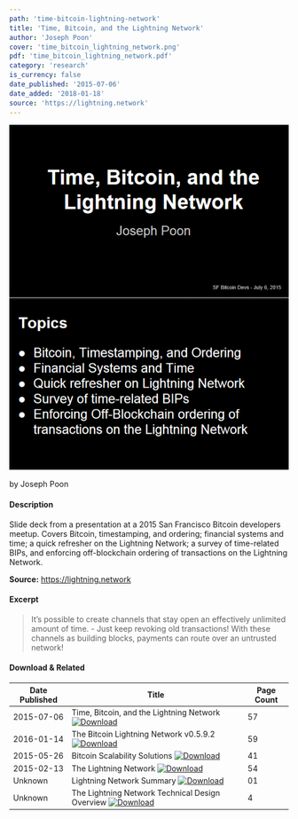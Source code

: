 ```yaml
---
path: 'time-bitcoin-lightning-network'
title: 'Time, Bitcoin, and the Lightning Network'
author: 'Joseph Poon'
cover: 'time_bitcoin_lightning_network.png'
pdf: 'time_bitcoin_lightning_network.pdf'
category: 'research'
is_currency: false
date_published: '2015-07-06'
date_added: '2018-01-18'
source: 'https://lightning.network'
---
```


[![Cover of Time, Bitcoin, and the Lightning Network](/covers/time_bitcoin_lightning_network.png)](/pdf/time_bitcoin_lightning_network.pdf)

by Joseph Poon

#### Description
Slide deck from a presentation at a 2015 San Francisco Bitcoin developers meetup. Covers Bitcoin, timestamping, and ordering; financial systems and time; a quick refresher on the Lightning Network; a survey of time-related BIPs, and enforcing off-blockchain ordering of
transactions on the Lightning Network.

**Source:** https://lightning.network

#### Excerpt
> It’s possible to create channels that stay open an effectively unlimited amount of time. - Just keep revoking old transactions!
With these channels as building blocks, payments can route over an untrusted network!

#### Download & Related
Date Published | Title                                                                          | Page Count
---------------|--------------------------------------------------------------------------------|------------
2015-07-06     | Time, Bitcoin, and the Lightning Network [![Download](/assets/download_cloud.svg)](/pdf/time_bitcoin_lightning_network.pdf) | 57
2016-01-14     | The Bitcoin Lightning Network v0.5.9.2 [![Download](/assets/download_cloud.svg)](/pdf/lightning_network.pdf) | 59
2015-05-26     | Bitcoin Scalability Solutions [![Download](/assets/download_cloud.svg)](/pdf/bitcoin_scalability_solutions.pdf) | 41
2015-02-13     | The Lightning Network [![Download](/assets/download_cloud.svg)](/pdf/lightning_network_presentation.pdf) | 54
Unknown        | Lightning Network Summary [![Download](/assets/download_cloud.svg)](/pdf/lightning_network_summary.pdf) | 01
Unknown        | The Lightning Network Technical Design Overview [![Download](/assets/download_cloud.svg)](/pdf/lightning_network_technical_summary.pdf) | 4
